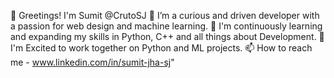 👋 Greetings! I'm Sumit @CrutoSJ
👀 I’m a curious and driven developer with a passion for web design and machine learning.
🌱 I'm continuously learning and expanding my skills in Python, C++ and all things about Development.
💞️ I'm Excited to work together on Python and ML projects.
📫 How to reach me - www.linkedin.com/in/sumit-jha-sj"
<!--
**CrutoSJ/CrutoSJ** is a ✨ _special_ ✨ repository because its `README.md` (this file) appears on your GitHub profile.

Here are some ideas to get you started:

- 🔭 I’m currently working on ...
- 🌱 I’m currently learning ...
- 👯 I’m looking to collaborate on ...
- 🤔 I’m looking for help with ...
- 💬 Ask me about ...
- 📫 How to reach me: ...
- 😄 Pronouns: ...
- ⚡ Fun fact: ...
-->
